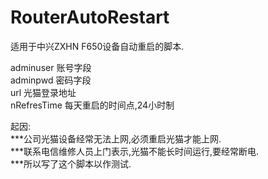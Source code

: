 # RouterAutoRestart
适用于中兴ZXHN F650设备自动重启的脚本.

adminuser   账号字段     
adminpwd    密码字段     
url         光猫登录地址     
nRefresTime 每天重启的时间点,24小时制     

起因:     
    ***公司光猫设备经常无法上网,必须重启光猫才能上网.     
    ***联系电信维修人员上门表示,光猫不能长时间运行,要经常断电.     
    ***所以写了这个脚本以作测试.     
